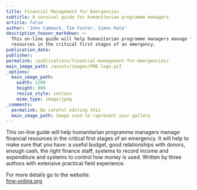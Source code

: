 ```yaml
---
title: Financial Management for Emergencies
subtitle: A survival guide for humanitarian programme managers
article: false
author: 'John Cammack, Tim Foster, Simon Hale'
description_teaser_markdown: >-
  This on-line guide will help humanitarian programme managers manage financial
  resources in the critical first stages of an emergency.
publication_date:
publisher:
permalink: /publications/financial-management-for-emergencies/
main_image_path: /assets/images/FME logo.gif
_options:
  main_image_path:
    width: 1200
    height: 800
    resize_style: contain
    mime_type: image/jpeg
_comments:
  permalink: Be careful editing this
  main_image_path: Image used to represent your gallery
---
```


This on-line guide will help humanitarian programme managers manage financial resources in the critical first stages of an emergency. It will help to make sure that you have: a useful budget, good relationships with donors, enough cash, the right finance staff, systems to record income and expenditure and systems to control how money is used. Written by three authors with extensive practical field experience.

For more details go to the website:  
[fme-online.org](http://www.fme-online.org)